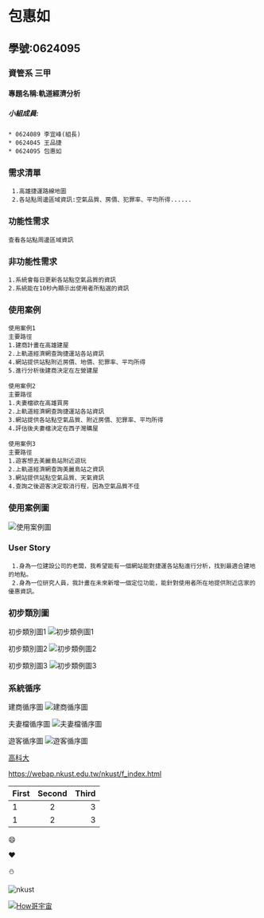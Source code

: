 # 包惠如

## 學號:0624095

### 資管系 三甲

#### 專題名稱:軌道經濟分析

##### 小組成員:
```
* 0624089 李宜峰(組長)
* 0624045 王品捷
* 0624095 包惠如
```

### 需求清單
```
 1.高雄捷運路線地圖
 2.各站點周邊區域資訊:空氣品質、房價、犯罪率、平均所得......
```
### 功能性需求
```
查看各站點周邊區域資訊
```
### 非功能性需求
```
1.系統會每日更新各站點空氣品質的資訊
2.系統能在10秒內顯示出使用者所點選的資訊
```
### 使用案例
```
使用案例1
主要路徑
1.建商計畫在高雄建屋
2.上軌道經濟網查詢捷運站各站資訊
4.網站提供站點附近房價、地價、犯罪率、平均所得
5.進行分析後建商決定在左營建屋
```
```
使用案例2
主要路徑
1.夫妻檔欲在高雄買房
2.上軌道經濟網查詢捷運站各站資訊
3.網站提供各站點空氣品質、附近房價、犯罪率、平均所得
4.評估後夫妻檔決定在西子灣購屋
```
```
使用案例3
主要路徑
1.遊客想去美麗島站附近遊玩
2.上軌道經濟網查詢美麗島站之資訊
3.網站提供站點空氣品質、天氣資訊
4.查詢之後遊客決定取消行程，因為空氣品質不佳
```

### 使用案例圖
![使用案例圖](案例圖2.jpg "使用案例圖")

### User Story
```
 1.身為一位建設公司的老闆，我希望能有一個網站能對捷運各站點進行分析，找到最適合建地的地點。
 2.身為一位研究人員，我計畫在未來新增一個定位功能，能針對使用者所在地提供附近店家的優惠資訊。
```


### 初步類別圖
初步類別圖1
![初步類例圖1](類別圖1.jpg "初步類別圖1")

初步類別圖2
![初步類例圖2](類別圖2.jpg "初步類別圖2")

初步類別圖3
![初步類例圖3](類別圖3.jpg "初步類別圖3")

### 系統循序
建商循序圖
![建商循序圖](建商循序圖.jpg "建商循序圖")

夫妻檔循序圖
![夫妻檔循序圖](夫妻檔循序圖.jpg "夫妻檔循序圖")

遊客循序圖
![遊客循序圖](遊客循序圖.jpg "遊客循序圖")

[高科大](https://www.nkust.edu.tw/)

<https://webap.nkust.edu.tw/nkust/f_index.html>

| First | Second | Third |
| :---- | :----: | ----: |
|1 | 2 | 3  |
|1 | 2 | 3  |

:smile:

:heart:

:snowman:

![nkust](nkust.png "高科大 Logo")

[![How哥宇宙](http://img.youtube.com/vi/Kh5pPTTpji4/0.jpg)](https://www.youtube.com/watch?v=Kh5pPTTpji4)
